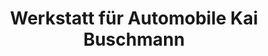 ---
title: "Werkstatt für Automobile Kai Buschmann"
url: /gevelsberg/werkstatt-fuer-automobile-kai-buschmann/
shop: Autowerkstatt
---